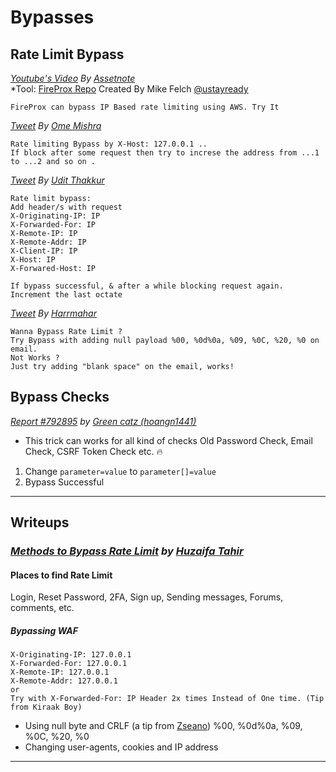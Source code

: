 # Bypasses
## Rate Limit Bypass

*[Youtube's Video](https://youtu.be/it_V3ig1_4o) By [Assetnote](https://twitter.com/assetnote)*    
*Tool: [FireProx Repo](https://github.com/ustayready/fireprox) Created By Mike Felch [@ustayready](https://twitter.com/ustayready)
```
FireProx can bypass IP Based rate limiting using AWS. Try It
```

*[Tweet](https://twitter.com/ome_mishra/status/1241664059650404352) By [Ome Mishra](https://twitter.com/ome_mishra)*
```
Rate limiting Bypass by X-Host: 127.0.0.1 ..
If block after some request then try to increse the address from ...1 to ...2 and so on .
```

*[Tweet](https://twitter.com/udit_thakkur/status/1241832273898430464) By [Udit Thakkur](https://twitter.com/udit_thakkur/)*
```
Rate limit bypass:
Add header/s with request
X-Originating-IP: IP
X-Forwarded-For: IP
X-Remote-IP: IP
X-Remote-Addr: IP
X-Client-IP: IP
X-Host: IP
X-Forwared-Host: IP

If bypass successful, & after a while blocking request again. Increment the last octate
```

*[Tweet](https://twitter.com/harrmahar/status/1247306384128872448?s=20) By [Harrmahar](https://twitter.com/harrmahar/)*
```
Wanna Bypass Rate Limit ?
Try Bypass with adding null payload %00, %0d%0a, %09, %0C, %20, %0 on email. 
Not Works ?
Just try adding "blank space" on the email, works!
```

## Bypass Checks
*[Report #792895](https://hackerone.com/reports/792895) by [Green catz (hoangn1441)](https://hackerone.com/hoangn1441)*
- This trick can works for all kind of checks Old Password Check, Email Check, CSRF Token Check etc. :fire:

1. Change `parameter=value` to `parameter[]=value`
2. Bypass Successful

---------------------------------------------------------------------------------

## Writeups
### *[Methods to Bypass Rate Limit](https://medium.com/@huzaifa_tahir/methods-to-bypass-rate-limit-5185e6c67ecd) by [Huzaifa Tahir](https://medium.com/@huzaifa_tahir)* 
#### Places to find Rate Limit 
Login, Reset Password, 2FA, Sign up, Sending messages, Forums, comments, etc.
##### Bypassing WAF
 ```
X-Originating-IP: 127.0.0.1
X-Forwarded-For: 127.0.0.1
X-Remote-IP: 127.0.0.1
X-Remote-Addr: 127.0.0.1
or
Try with X-Forwarded-For: IP Header 2x times Instead of One time. (Tip from Kiraak Boy)
```
 - Using null byte and CRLF (a tip from [Zseano](https://twitter.com/zseano)) %00, %0d%0a, %09, %0C, %20, %0
 - Changing user-agents, cookies and IP address

---------------------------------------------------------------------------------
